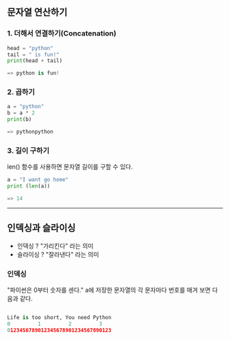 ## 문자열 연산하기

### 1. 더해서 연결하기(Concatenation)
```python
head = "python"
tail = " is fun!"
print(head + tail)

=> python is fun!
```
### 2. 곱하기
```python
a = "python"
b = a * 2
print(b)

=> pythonpython
```

### 3. 길이 구하기
len() 함수를 사용하면 문자열 길이를 구할 수 있다.
```python
a = "I want go home"
print (len(a))

=> 14
```

------------------------------------------

## 인덱싱과 슬라이싱
* 인덱싱 ? "가리킨다" 라는 의미
* 슬라이싱 ? "잘라낸다" 라는 의미
### 인덱싱
"파이썬은 0부터 숫자를 센다."
a에 저장한 문자열의 각 문자마다 번호를 매겨 보면 다음과 같다.
```python

Life is too short, You need Python
0         1         2         3 
0123456789012345678901234567890123

```
